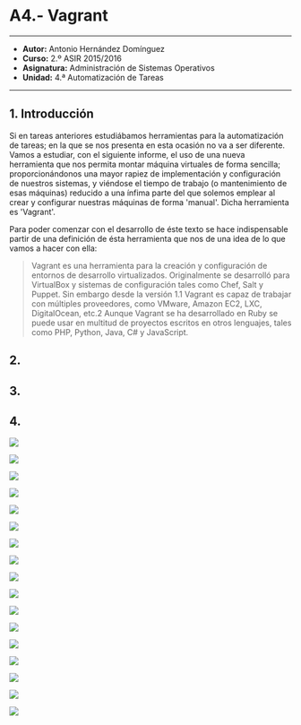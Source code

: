 # A4.- Vagrant

***

* **Autor:**  Antonio Hernández Domínguez
* **Curso:** 2.º ASIR 2015/2016
* **Asignatura:** Administración de Sistemas Operativos
* **Unidad:** 4.ª Automatización de Tareas

***

## 1. Introducción

Si en tareas anteriores estudiábamos herramientas para la automatización de tareas; en la que se nos presenta en esta ocasión no va a ser diferente.
Vamos a estudiar, con el siguiente informe, el uso de una nueva herramienta que nos permita
montar máquina virtuales de forma sencilla; proporcionándonos una mayor rapiez de implementación y 
configuración de nuestros sistemas, y viéndose el tiempo de trabajo (o mantenimiento de esas máquinas) reducido a una ínfima parte del que solemos emplear al crear y configurar nuestras máquinas de forma 'manual'. Dicha herramienta es 'Vagrant'.
	
Para poder comenzar con el desarrollo de éste texto se hace indispensable partir de una definición de ésta herramienta que nos de una idea de lo que vamos a hacer con ella:
	
>Vagrant es una herramienta para la creación y configuración de entornos de desarrollo virtualizados.
Originalmente se desarrolló para VirtualBox y sistemas de configuración tales como Chef, Salt y Puppet. 
Sin embargo desde la versión 1.1 Vagrant es capaz de trabajar con múltiples proveedores, como VMware, Amazon EC2, LXC, DigitalOcean, etc.2 Aunque Vagrant se ha desarrollado en Ruby se puede usar en multitud de proyectos escritos en otros lenguajes, tales como PHP, Python, Java, C# y JavaScript.
>
	
## 2.
## 3.
## 4.


![](screenshots/01.png)

![](screenshots/02.png)

![](screenshots/03.png)

![](screenshots/04.png)

![](screenshots/05.png)

![](screenshots/06.png)

![](screenshots/07.png)

![](screenshots/07b.png)

![](screenshots/08.png)

![](screenshots/09.png)

![](screenshots/09b.png)

![](screenshots/10.png)

![](screenshots/11.png)

![](screenshots/12.png)

![](screenshots/13.png)

![](screenshots/14.png)

![](screenshots/15.png)

